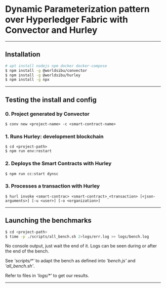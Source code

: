 # Dynamic Parameterization pattern over Hyperledger Fabric with Convector and Hurley

---


## Installation

```bash
# apt install nodejs npm docker docker-compose
$ npm install -g @worldsibu/convector
$ npm install -g @worldsibu/hurley
$ npm install -g npx
```


---


## Testing the install and config

### 0. Project generated by Convector

	$ conv new <project-name> -c <smart-contract-name>

### 1. Runs Hurley: development blockchain

	$ cd <project-path>
	$ npm run env:restart

### 2. Deploys the Smart Contracts with Hurley

	$ npm run cc:start dynsc

### 3. Processes a transaction with Hurley

	$ hurl invoke <smart-contrac> <smart-contract>_<transaction> [<json-arguments>] [-u <user>] [-o <organization>]


---


## Launching the benchmarks

```bash
$ cd <project-path>
$ time -p ./scripts/all_bench.sh 2>logs/err.log >> logs/bench.log
```

No console output, just wait the end of it. Logs can be seen during or after the end of the bench.

See _'scripts/*'_ to adapt the bench as defined into _'bench.js'_ and _'all_bench.sh'_.

Refer to files in _'logs/*'_ to get our results.


---


